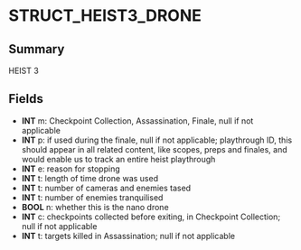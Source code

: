 # STRUCT_HEIST3_DRONE

## Summary
HEIST 3

## Fields
* **INT** m: Checkpoint Collection, Assassination, Finale, null if not applicable
* **INT** p: if used during the finale, null if not applicable; playthrough ID, this should appear in all related content, like scopes, preps and finales, and would enable us to track an entire heist playthrough
* **INT** e: reason for stopping
* **INT** t: length of time drone was used
* **INT** t: number of cameras and enemies tased
* **INT** t: number of enemies tranquilised
* **BOOL** n: whether this is the nano drone
* **INT** c: checkpoints collected before exiting, in Checkpoint Collection; null if not applicable
* **INT** t: targets killed in Assassination; null if not applicable